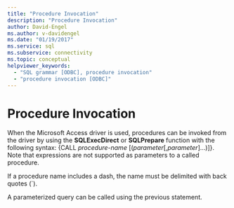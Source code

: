 ```yaml
---
title: "Procedure Invocation"
description: "Procedure Invocation"
author: David-Engel
ms.author: v-davidengel
ms.date: "01/19/2017"
ms.service: sql
ms.subservice: connectivity
ms.topic: conceptual
helpviewer_keywords:
  - "SQL grammar [ODBC], procedure invocation"
  - "procedure invocation [ODBC]"
---
```

# Procedure Invocation
When the Microsoft Access driver is used, procedures can be invoked from the driver by using the **SQLExecDirect** or **SQLPrepare** function with the following syntax: {CALL *procedure-name* [(*parameter*[,*parameter*]...)]}. Note that expressions are not supported as parameters to a called procedure.  
  
 If a procedure name includes a dash, the name must be delimited with back quotes (`).  
  
 A parameterized query can be called using the previous statement.
